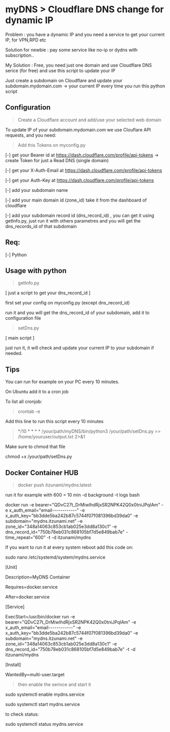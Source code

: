 # myDNS > Cloudflare DNS change for dynamic IP

Problem : you have a dynamic IP and you need a service to get your current IP, for VPN,RPD etc

Solution for newbie : pay some service like no-ip or dydns with subscription..

My Solution : Free, you need just one domain and use Cloudflare DNS serice (for free) and use this script to update your IP

Just create a subdomain on Cloudflare and update your subdomain.mydomain.com -> your current IP every time you run this python script

## Configuration

> Create a Cloudflare account and add/use your selected web domain

To update IP of your subdomain.mydomain.com we use Clouflare API requests, and you need:

> Add this Tokens on myconfig.py

[-] get your Bearer id at https://dash.cloudflare.com/profile/api-tokens -> create Token for just a Read DNS (single domain)

[-] get your X-Auth-Email at https://dash.cloudflare.com/profile/api-tokens

[-] get your Auth-Key at https://dash.cloudflare.com/profile/api-tokens

[-] add your subdomain name 

[-] add your main domain id (zone_id) take it from the dashboard of cloudflare

[-] add your subdomain record id (dns_record_id) , you can get it using getInfo.py, just run it with others parametres and you will get the dns_records_id of that subdomain

## Req:

[-] Python 

## Usage with python

> getInfo.py 

[ just a script to get your dns_record_id ]

first set your config on myconfig.py (except dns_record_id)

run it and you will get the dns_record_id of your subdomain, add it to configuration file

> setDns.py

[ main script ]

just run it, it will check and update your current IP to your subdomain if needed.

## Tips

You can run for example on your PC every 10 minutes.

On Ubuntu add it to a cron job

To list all cronjob:

> crontab -e

Add this line to run this script every 10 minutes

> */10 * * * * /your/path/myDNS/bin/python3 /your/path/setDns.py >> /home/youruser/output.txt 2>&1

Make sure to chmod that file

chmod +x /your/path/setDns.py



## Docker Container HUB

> docker push itzunami/mydns:latest

run it for example with 600 = 10 min -d background -t logs bash

docker run -e bearer="QDvC27t_DrMiwIhdRjxSR2NPK42Q0x0tniJPqIAm" -e x_auth_email="email------------" -e x_auth_key="bb3dde5ba242b87c5744f07f081396bd39da0" -e subdomain="mydns.itzunami.net" -e zone_id="348a14063c853cb1ab025e3dd8a130c1" -e dns_record_id="750b78eb031c868105bf7d5e849bab7e" -time_repeat="600"  -t -d  itzunami/mydns


If you want to run it at every system reboot add this code on:

sudo nano /etc/systemd/system/mydns.service


[Unit]

Description=MyDNS Container

Requires=docker.service

After=docker.service



[Service]

ExecStart=/usr/bin/docker run -e bearer="QDvC27t_DrMiwIhdRjxSR2NPK42Q0x0tniJPqIAm" -e x_auth_email="email------------" -e x_auth_key="bb3dde5ba242b87c5744f07f081396bd39da0" -e subdomain="mydns.itzunami.net" -e zone_id="348a14063c853cb1ab025e3dd8a130c1" -e dns_record_id="750b78eb031c868105bf7d5e849bab7e" -t -d itzunami/mydns


[Install]

WantedBy=multi-user.target



>then enable the serivce and start it

sudo systemctl enable mydns.service

sudo systemctl start mydns.service


to check status:

sudo systemctl status mydns.service
